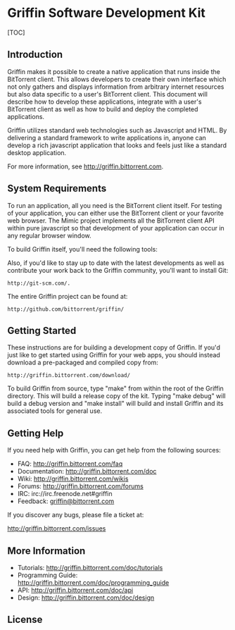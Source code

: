 
# Griffin Software Development Kit

[TOC]

## Introduction

Griffin makes it possible to create a native application that runs inside the
BitTorrent client. This allows developers to create their own interface which
not only gathers and displays information from arbitrary internet resources but
also data specific to a user's BitTorrent client. This document will describe
how to develop these applications, integrate with a user's BitTorrent client as
well as how to build and deploy the completed applications.

Griffin utilizes standard web technologies such as Javascript and HTML. By
delivering a standard framework to write applications in, anyone can develop a
rich javascript application that looks and feels just like a standard desktop
application.

For more information, see http://griffin.bittorrent.com.

## System Requirements

To run an application, all you need is the BitTorrent client itself. For
testing of your application, you can either use the BitTorrent client or your
favorite web browser. The Mimic project implements all the BitTorrent client
API within pure javascript so that development of your application can occur in
any regular browser window.

To build Griffin itself, you'll need the following tools:

Also, if you'd like to stay up to date with the latest developments as well as
contribute your work back to the Griffin community, you'll want to install Git:

    http://git-scm.com/. 

The entire Griffin project can be found at:

    http://github.com/bittorrent/griffin/

## Getting Started

These instructions are for building a development copy of Griffin. If you'd
just like to get started using Griffin for your web apps, you should instead
download a pre-packaged and compiled copy from:

    http://griffin.bittorrent.com/download/

To build Griffin from source, type "make" from within the root of the Griffin
directory. This will build a release copy of the kit. Typing "make debug" will
build a debug version and "make install" will build and install Griffin and its
associated tools for general use.

## Getting Help

If you need help with Griffin, you can get help from the following sources:

  - FAQ:            http://griffin.bittorrent.com/faq
  - Documentation:  http://griffin.bittorrent.com/doc
  - Wiki:           http://griffin.bittorrent.com/wikis
  - Forums:         http://griffin.bittorrent.com/forums
  - IRC:            irc://irc.freenode.net#griffin
  - Feedback:       griffin@bittorrent.com

If you discover any bugs, please file a ticket at:

  http://griffin.bittorrent.com/issues

## More Information

  - Tutorials:          http://griffin.bittorrent.com/doc/tutorials
  - Programming Guide:  http://griffin.bittorrent.com/doc/programming_guide
  - API:                http://griffin.bittorrent.com/doc/api
  - Design:             http://griffin.bittorrent.com/doc/design

## License

